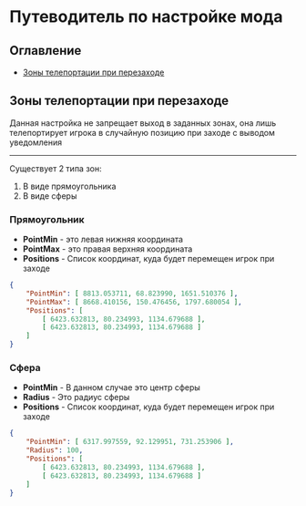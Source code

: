 # Путеводитель по настройке мода

## Оглавление
- [Зоны телепортации при перезаходе](#Зоны-телепортации-при-перезаходе)

## Зоны телепортации при перезаходе
Данная настройка не запрещает выход в заданных зонах, она лишь телепортирует игрока в случайную позицию при заходе с выводом уведомления

---
Существует 2 типа зон:
1. В виде прямоугольника
2. В виде сферы

### Прямоугольник

+ **PointMin** - это левая нижняя координата
+ **PointMax** - это правая верхняя координата
+ **Positions** - Список координат, куда будет перемещен игрок при заходе

```json
{
    "PointMin": [ 8813.053711, 68.823990, 1651.510376 ],
    "PointMax": [ 8668.410156, 150.476456, 1797.680054 ],
    "Positions": [
        [ 6423.632813, 80.234993, 1134.679688 ],
        [ 6423.632813, 80.234993, 1134.679688 ]
    ]
}
```

### Сфера

+ **PointMin** - В данном случае это центр сферы
+ **Radius** - Это радиус сферы
+ **Positions** - Список координат, куда будет перемещен игрок при заходе

```json
{
    "PointMin": [ 6317.997559, 92.129951, 731.253906 ],
    "Radius": 100,
    "Positions": [
        [ 6423.632813, 80.234993, 1134.679688 ],
        [ 6423.632813, 80.234993, 1134.679688 ]
    ]
}
```

